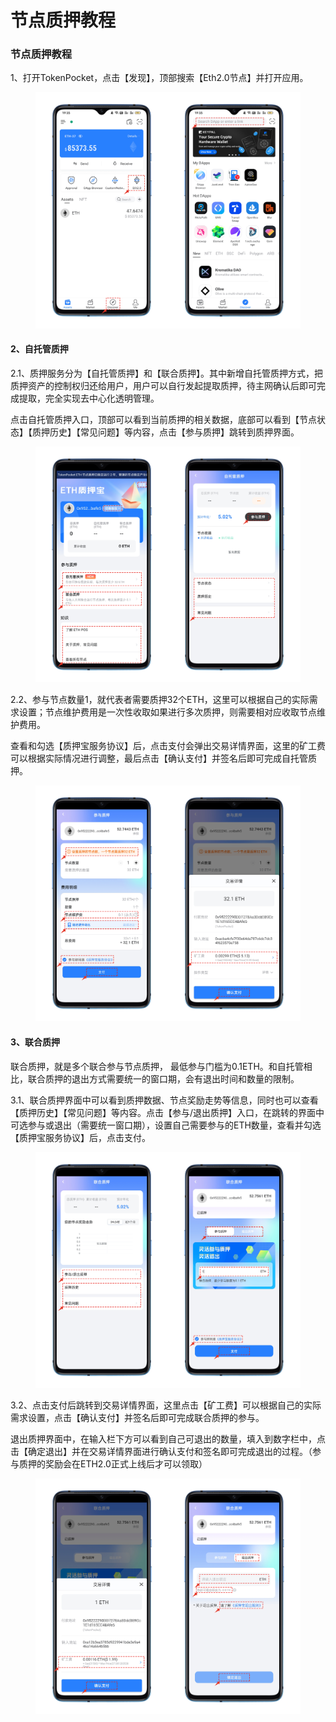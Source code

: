 # 节点质押教程

### 节点质押教程

1、打开TokenPocket，点击【发现】，顶部搜索【Eth2.0节点】并打开应用。

<figure><img src="../../../.gitbook/assets/1 (2).png" alt=""><figcaption></figcaption></figure>

#### 2、自托管质押

2.1、质押服务分为【自托管质押】和【联合质押】。其中新增自托管质押方式，把质押资产的控制权归还给用户，用户可以自行发起提取质押，待主网确认后即可完成提取，完全实现去中心化透明管理。

点击自托管质押入口，顶部可以看到当前质押的相关数据，底部可以看到【节点状态】【质押历史】【常见问题】等内容，点击【参与质押】跳转到质押界面。

<figure><img src="../../../.gitbook/assets/2 (15).png" alt=""><figcaption></figcaption></figure>

2.2、参与节点数量1，就代表者需要质押32个ETH，这里可以根据自己的实际需求设置；节点维护费用是一次性收取如果进行多次质押，则需要相对应收取节点维护费用。

查看和勾选【质押宝服务协议】后，点击支付会弹出交易详情界面，这里的矿工费可以根据实际情况进行调整，最后点击【确认支付】并签名后即可完成自托管质押。

<figure><img src="../../../.gitbook/assets/3 (1) (3).png" alt=""><figcaption></figcaption></figure>

#### 3、联合质押

联合质押，就是多个联合参与节点质押， 最低参与门槛为0.1ETH。和自托管相比，联合质押的退出方式需要统一的窗口期，会有退出时间和数量的限制。

3.1、联合质押界面中可以看到质押数据、节点奖励走势等信息，同时也可以查看【质押历史】【常见问题】等内容。点击【参与/退出质押】入口，在跳转的界面中可选参与或退出（需要统一窗口期），设置自己需要参与的ETH数量，查看并勾选【质押宝服务协议】后，点击支付。

<figure><img src="../../../.gitbook/assets/4 (3).png" alt=""><figcaption></figcaption></figure>

3.2、点击支付后跳转到交易详情界面，这里点击【矿工费】可以根据自己的实际需求设置，点击【确认支付】并签名后即可完成联合质押的参与。

退出质押界面中，在输入栏下方可以看到自己可退出的数量，填入到数字栏中，点击【确定退出】并在交易详情界面进行确认支付和签名即可完成退出的过程。（参与质押的奖励会在ETH2.0正式上线后才可以领取）

<figure><img src="../../../.gitbook/assets/5 (5).png" alt=""><figcaption></figcaption></figure>
